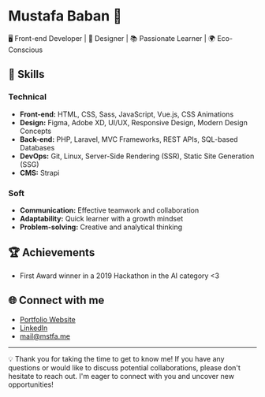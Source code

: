 # Mustafa Baban 👋

🖥️ Front-end Developer | 🎨 Designer  | 📚 Passionate Learner | 🌍 Eco-Conscious 


## 🔧 Skills

### Technical
- **Front-end:** HTML, CSS, Sass, JavaScript, Vue.js, CSS Animations
- **Design:** Figma, Adobe XD, UI/UX, Responsive Design, Modern Design Concepts
- **Back-end:** PHP, Laravel, MVC Frameworks, REST APIs, SQL-based Databases
- **DevOps:** Git, Linux, Server-Side Rendering (SSR), Static Site Generation (SSG)
- **CMS:** Strapi

### Soft
- **Communication:** Effective teamwork and collaboration
- **Adaptability:** Quick learner with a growth mindset
- **Problem-solving:** Creative and analytical thinking


## 🏆 Achievements

- First Award winner in a 2019 Hackathon in the AI category <3

## 🌐 Connect with me

- [Portfolio Website](https://www.mstfa.me)
- [LinkedIn](https://www.linkedin.com/in/mustafababan/)
- mail@mstfa.me

---

💡 Thank you for taking the time to get to know me! If you have any questions or would like to discuss potential collaborations, please don't hesitate to reach out. I'm eager to connect with you and uncover new opportunities!
